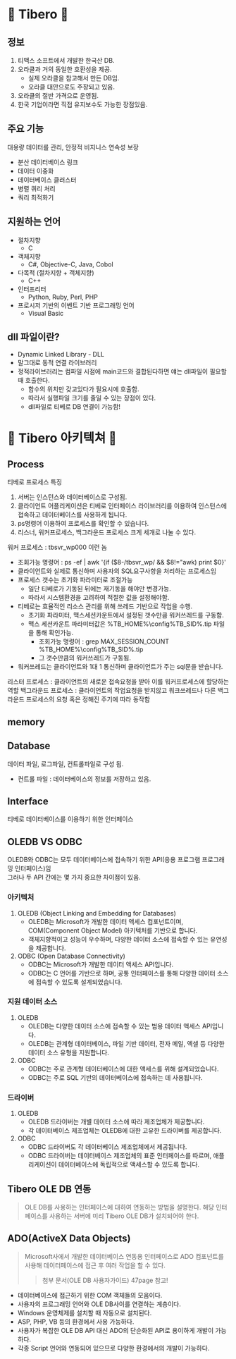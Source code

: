 # 🦎 Tibero 🦎

## 정보
1. 티맥스 소프트에서 개발한 한국산 DB.
2. 오라클과 거의 동일한 호환성을 제공.
	* 실제 오라클을 참고해서 만든 DB임.
	* 오라클 대안으로도 주장되고 있음.
3. 오라클의 절반 가격으로 운영됨.
4. 한국 기업이라면 직접 유지보수도 가능한 장점있음.

## 주요 기능
대용량 데이터를 관리, 안정적 비지니스 연속성 보장
* 분산 데이터베이스 링크
* 데이터 이중화
* 데이터베이스 클러스터
* 병렬 쿼리 처리
* 쿼리 최적화기

## 지원하는 언어
* 절차지향
	* C
* 객체지향
	* C#, Objective-C, Java, Cobol
* 다목적 (절차지향 + 객체지향)
	* C++
* 인터프리터
	* Python, Ruby, Perl, PHP
* 프로시저 기반의 이벤트 기반 프로그래밍 언어
	* Visual Basic

## dll 파일이란?
* Dynamic Linked Library - DLL
* 말그대로 동적 연결 라이브러리
* 정적라이브러리는 컴파일 시점에 main코드와 결합된다하면 얘는 dll파일이 필요할 때 호출한다.
	* 함수의 위치만 갖고있다가 필요시에 호출함.
	* 따라서 실행파일 크기를 줄일 수 있는 장점이 있다.
	* dll파일로 티베로 DB 연결이 가능함!  



#  🦎 Tibero 아키텍쳐 🦎
## Process
티베로 프로세스 특징
1. 서버는 인스턴스와 데이터베이스로 구성됨.  
2. 클라이언트 어플리케이션은 티베로 인터페이스 라이브러리를 이용하여 인스턴스에 접속하고 데이터베이스를 사용하게 됩니다.
3. ps명령어 이용하여 프로세스를 확인할 수 있습니다.
4. 리스너, 워커프로세스, 백그라운드 프로세스 크게 세개로 나눌 수 있다.

워커 프로세스 : tbsvr_wp000 이런 놈  
* 조회가능 명령어 : ps -ef | awk '{if ($8-/tbsvr_wp/ && $8!="awk) print $0}'  
* 클라이언트와 실제로 통신하며 사용자의 SQL요구사항을 처리하는 프로세스임
* 프로세스 갯수는 초기화 파라미터로 조절가능
	* 일단 티베로가 기동된 뒤에는 재기동을 해야만 변경가능.
	* 따라서 시스템환경을 고려하여 적절한 값을 설정해야함.
* 티베로는 효율적인 리소스 관리를 위해 쓰레드 기반으로 작업을 수행.
	* 초기화 파라미터, 맥스세션카운트에서 설정된 갯수만큼 워커쓰레드를 구동함.
	* 맥스 세션카운트 파라미터값은 %TB_HOME%\config\%TB_SID%.tip 파일을 통해 확인가능.
		* 조회가능 명령어 : grep MAX_SESSION_COUNT %TB_HOME%\config\%TB_SID%.tip
		* 그 갯수만큼의 워커쓰레드가 구동됨.
* 워커쓰레드는 클라이언트와 1대 1 통신하며 클라이언트가 주는 sql문을 받습니다.

리스터 프로세스 : 클라이언트의 새로운 접속요청을 받아 이를 워커프로세스에 할당하는 역할
백그라운드 프로세스 : 클라이언트의 작업요청을 받지않고 워크쓰레드나 다른 백그라운드 프로세스의 요청 혹은 정해진 주기에 따라 동작함

## memory
## Database
데이터 파일, 로그파일, 컨트롤파일로 구성 됨.
* 컨트롤 파일 : 데이터베이스의 정보를 저장하고 있음.

## Interface
티베로 데이터베이스를 이용하기 위한 인터페이스

## OLEDB VS ODBC
OLEDB와 ODBC는 모두 데이터베이스에 접속하기 위한 API(응용 프로그램 프로그래밍 인터페이스)임  
그러나 두 API 간에는 몇 가지 중요한 차이점이 있음.  
### 아키텍처
1. OLEDB (Object Linking and Embedding for Databases)
	* OLEDB는 Microsoft가 개발한 데이터 액세스 컴포넌트이며, COM(Component Object Model) 아키텍처를 기반으로 합니다.
	* 객체지향적이고 성능이 우수하며, 다양한 데이터 소스에 접속할 수 있는 유연성을 제공합니다.
2. ODBC (Open Database Connectivity)
	* ODBC는 Microsoft가 개발한 데이터 액세스 API입니다.
	* ODBC는 C 언어를 기반으로 하며, 공통 인터페이스를 통해 다양한 데이터 소스에 접속할 수 있도록 설계되었습니다.

### 지원 데이터 소스
1. OLEDB
	* OLEDB는 다양한 데이터 소스에 접속할 수 있는 범용 데이터 액세스 API입니다.
	* OLEDB는 관계형 데이터베이스, 파일 기반 데이터, 전자 메일, 엑셀 등 다양한 데이터 소스 유형을 지원합니다.
2. ODBC
	* ODBC는 주로 관계형 데이터베이스에 대한 액세스를 위해 설계되었습니다.
	* ODBC는 주로 SQL 기반의 데이터베이스에 접속하는 데 사용됩니다.

### 드라이버
1. OLEDB
	* OLEDB 드라이버는 개별 데이터 소스에 따라 제조업체가 제공합니다. 
	* 각 데이터베이스 제조업체는 OLEDB에 대한 고유한 드라이버를 제공합니다.
2. ODBC
	* ODBC 드라이버도 각 데이터베이스 제조업체에서 제공됩니다.
	* ODBC 드라이버는 데이터베이스 제조업체의 표준 인터페이스를 따르며, 애플리케이션이 데이터베이스에 독립적으로 액세스할 수 있도록 합니다.

## Tibero OLE DB 연동
> OLE DB를 사용하는 인터페이스에 대하여 연동하는 방법을 설명한다. 해당 인터페이스를 사용하는 서버에 미리 Tibero OLE DB가 설치되어야 한다.

## ADO(ActiveX Data Objects)
> Microsoft사에서 개발한 데이터베이스 연동용 인터페이스로 ADO 컴포넌트를 사용해 데이터페이스에 접근 후 여러 작업을 할 수 있다.  
> > 첨부 문서(OLE DB 사용자가이드) 47page 참고!
* 데이터베이스에 접근하기 위한 COM 객체들의 모음이다.
* 사용자의 프로그래밍 언어와 OLE DB사이를 연결하는 계층이다.
* Windows 운영체제를 설치할 때 자동으로 설치된다.
* ASP, PHP, VB 등의 환경에서 사용 가능하다.
* 사용자가 복잡한 OLE DB API 대신 ADO의 단순화된 API로 용이하게 개발이 가능하다.
* 각종 Script 언어와 연동되어 있으므로 다양한 환경에서의 개발이 가능하다.
